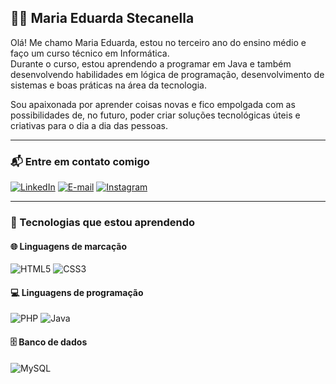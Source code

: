 ## 👩‍💻 Maria Eduarda Stecanella

Olá! Me chamo Maria Eduarda, estou no terceiro ano do ensino médio e faço um curso técnico em Informática.  
Durante o curso, estou aprendendo a programar em Java e também desenvolvendo habilidades em lógica de programação, desenvolvimento de sistemas e boas práticas na área da tecnologia.  

Sou apaixonada por aprender coisas novas e fico empolgada com as possibilidades de, no futuro, poder criar soluções tecnológicas úteis e criativas para o dia a dia das pessoas.

---

### 📬 Entre em contato comigo

[![LinkedIn](https://img.shields.io/badge/LinkedIn-ff1493?style=for-the-badge&logo=linkedin&logoColor=white)](https://www.linkedin.com/in/maria-eduarda-corr%C3%AAa-stecanella-135b39355/) 
[![E-mail](https://img.shields.io/badge/Email-ff1493?style=for-the-badge&logo=microsoft-outlook&logoColor=white)](mailto:mariaeduardacorreastecanella@gmail.com)
[![Instagram](https://img.shields.io/badge/Instagram-ff1493?style=for-the-badge&logo=instagram&logoColor=white)](https://www.instagram.com/dudastecanella/)

---

### 🧩 Tecnologias que estou aprendendo

#### 🌐 Linguagens de marcação
![HTML5](https://img.shields.io/badge/HTML5-ff1493?style=for-the-badge&logo=html5&logoColor=white)
![CSS3](https://img.shields.io/badge/CSS3-ff1493?style=for-the-badge&logo=css3&logoColor=white)

#### 💻 Linguagens de programação
![PHP](https://img.shields.io/badge/PHP-ff1493?style=for-the-badge&logo=php&logoColor=white)
![Java](https://img.shields.io/badge/Java-ff1493?style=for-the-badge&logo=openjdk&logoColor=white)

#### 🗄️ Banco de dados
![MySQL](https://img.shields.io/badge/MySQL-ff1493?style=for-the-badge&logo=mysql&logoColor=white)




<!--
**mariaastecanella/mariaastecanella** is a ✨ _special_ ✨ repository because its `README.md` (this file) appears on your GitHub profile.

Here are some ideas to get you started:

- 🔭 I’m currently working on ...
- 🌱 I’m currently learning ...
- 👯 I’m looking to collaborate on ...
- 🤔 I’m looking for help with ...
- 💬 Ask me about ...
- 📫 How to reach me: ...
- 😄 Pronouns: ...
- ⚡ Fun fact: ...
-->
